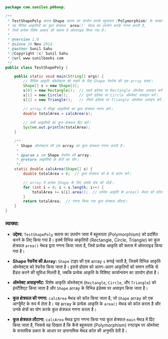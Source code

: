 ```java
package com.sunilos.p06oop;

/**
 * TestShapePoly क्लास Shape क्लास का उपयोग करके बहुरूपता (Polymorphism) के व्यवहार को प्रदर्शित करती है।
 * यह विभिन्न आकृतियों का कुल क्षेत्रफल `area()` मेथड का उपयोग करके गणना करती है,
 * जिसे प्रत्येक विशेष आकार की क्लास में ओवरराइड किया गया है।
 * 
 * @version 1.0
 * @since 16 Nov 2014
 * @author Sunil Sahu
 * @Copyright (c) Sunil Sahu
 * @url www.sunilbooks.com
 */
public class TestShapePoly {

    public static void main(String[] args) {
        // विभिन्न आकृति ऑब्जेक्ट्स को रखने के लिए Shape रेफरेंस की एक array बनाएं।
        Shape[] s = new Shape[3];
        s[0] = new Rectangle();  // पहले इंडेक्स पर Rectangle ऑब्जेक्ट असाइन करें।
        s[1] = new Circle();     // दूसरे इंडेक्स पर Circle ऑब्जेक्ट असाइन करें।
        s[2] = new Triangle();   // तीसरे इंडेक्स पर Triangle ऑब्जेक्ट असाइन करें।

        // array में मौजूद आकृतियों का कुल क्षेत्रफल गणना करें।
        double totalArea = calcArea(s);
        
        // सभी आकृतियों का कुल क्षेत्रफल प्रिंट करें।
        System.out.println(totalArea);
    }

    /**
     * Shape ऑब्जेक्ट्स की एक array का कुल क्षेत्रफल गणना करती है।
     * 
     * @param s एक Shape रेफरेंस की array।
     * @return आकृतियों के क्षेत्रों का योग।
     */
    static double calcArea(Shape[] s) {
        double totalArea = 0;  // कुल क्षेत्रफल को 0 से प्रारंभ करें।

        // array में प्रत्येक Shape के लिए उसके क्षेत्र को जोड़ें।
        for (int i = 0; i < s.length; i++) {
            totalArea += s[i].area();  // प्रत्येक आकृति के area() मेथड को कॉल करें।
        }
        return totalArea;  // गणना किया गया कुल क्षेत्रफल लौटाएं।
    }
}
```

### व्याख्या:

- **उद्देश्य:** `TestShapePoly` क्लास का उपयोग जावा में बहुरूपता (Polymorphism) को प्रदर्शित करने के लिए किया गया है। इसमें विभिन्न आकृतियों (Rectangle, Circle, Triangle) का कुल क्षेत्रफल `area()` मेथड द्वारा गणना किया जाता है, जिसे प्रत्येक आकृति की क्लास में ओवरराइड किया गया है।

- **Shape रेफरेंस की Array:** `Shape` टाइप की एक array `s` बनाई जाती है, जिसमें विभिन्न आकृति ऑब्जेक्ट्स को रेफरेंस किया जाता है। इससे प्रोग्राम को अलग-अलग आकृतियों को समान तरीके से हैंडल करने की सुविधा मिलती है, जबकि प्रत्येक आकृति के विशिष्ट कार्यान्वयन का उपयोग होता है।

- **ऑब्जेक्ट असाइनमेंट:** विशेष आकृति ऑब्जेक्ट्स (`Rectangle`, `Circle`, और `Triangle`) को इंस्टैंशिएट किया जाता है और `Shape` array के विभिन्न इंडेक्स पर असाइन किया जाता है।

- **कुल क्षेत्रफल की गणना:** `calcArea` मेथड को कॉल किया जाता है, जो `Shape` array को एक आर्ग्युमेंट के रूप में लेता है। यह array के प्रत्येक आकृति के `area()` मेथड को कॉल करता है और उनके क्षेत्रों का योग करके कुल क्षेत्रफल गणना करता है।

- **कुल क्षेत्रफल लौटाना:** `calcArea` मेथड द्वारा गणना किया गया कुल क्षेत्रफल `main` मेथड में प्रिंट किया जाता है, जिससे यह दिखता है कि कैसे बहुरूपता (Polymorphism) रनटाइम पर ऑब्जेक्ट के वास्तविक प्रकार के आधार पर डायनामिक मेथड कॉल की अनुमति देती है।
